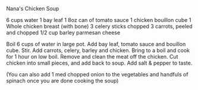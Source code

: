 Nana's Chicken Soup

6 cups water
1 bay leaf
1 8oz can of tomato sauce
1 chicken bouillon cube
1 Whole chicken breast (with bone)
3 celery sticks chopped
3 carrots, peeled and chopped
1/2 cup barley
parmesan cheese

Boil 6 cups of water in large pot. Add bay leaf, tomato sauce and bouillon cube. Stir.  Add carrots,  celery, barley and chicken. Bring to a boil and cook for 1 hour on low boil.  Remove and clean the meat off the chicken.  Cut chicken into small pieces, and add back to soup.  Add salt & pepper to taste.

(You can also add 1 med chopped onion to the vegetables and handfuls of spinach once you are done cooking the soup) 